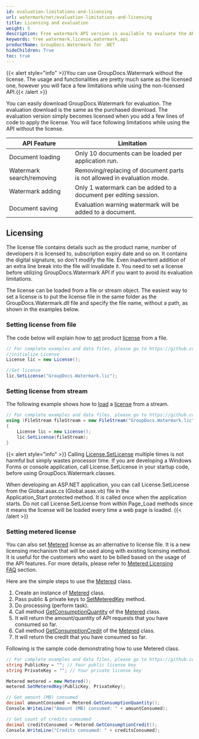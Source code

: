 ```yaml
---
id: evaluation-limitations-and-licensing
url: watermark/net/evaluation-limitations-and-licensing
title: Licensing and evaluation
weight: 5
description: Free watermark API version is available to evaluate the API which will be similar as licensed but with a few limitations.
keywords: free watermark,license,watermark,api 
productName: GroupDocs.Watermark for .NET
hideChildren: True
toc: true
---
```

{{< alert style="info" >}}You can use GroupDocs.Watermark without the license. The usage and functionalities are pretty much same as the licensed one, however you will face a few limitations while using the non-licensed API.{{< /alert >}}

You can easily download GroupDocs.Watermark for evaluation. The evaluation download is the same as the purchased download. The evaluation version simply becomes licensed when you add a few lines of code to apply the license. You will face following limitations while using the API without the license.  

| API Feature | Limitation |
| --- | --- |
| Document loading | Only 10 documents can be loaded per application run.    |
| Watermark search/removing | Removing/replacing of document parts is not allowed in evaluation mode.  |
| Watermark adding | Only 1 watermark can be added to a document per editing session.  |
| Document saving | Evaluation warning watermark will be added to a document.  |

## Licensing

The license file contains details such as the product name, number of developers it is licensed to, subscription expiry date and so on. It contains the digital signature, so don't modify the file. Even inadvertent addition of an extra line break into the file will invalidate it. You need to set a license before utilizing GroupDocs.Watermark API if you want to avoid its evaluation limitations.

The license can be loaded from a file or stream object. The easiest way to set a license is to put the license file in the same folder as the GroupDocs.Watermark.dll file and specify the file name, without a path, as shown in the examples below.

### Setting license from file

The code below will explain how to [set](https://reference.groupdocs.com/net/watermark/groupdocs.watermark.license/setlicense/methods/1) product [license](https://reference.groupdocs.com/net/watermark/groupdocs.watermark/license) from a file.

```csharp
// For complete examples and data files, please go to https://github.com/groupdocs-watermark/GroupDocs.Watermark-for-.NET
//initialize License
License lic = new License();

//Set license
lic.SetLicense("GroupDocs.Watermark.lic");
```

### Setting license from stream

The following example shows how to [load](https://reference.groupdocs.com/net/watermark/groupdocs.watermark/license/methods/setlicense) a [license](https://reference.groupdocs.com/net/watermark/groupdocs.watermark/license) from a stream.

```csharp
// For complete examples and data files, please go to https://github.com/groupdocs-watermark/GroupDocs.Watermark-for-.NET
using (FileStream fileStream = new FileStream("GroupDocs.Watermark.lic", FileMode.Open, FileAccess.Read))
{
    License lic = new License();
    lic.SetLicense(fileStream);
}
```

{{< alert style="info" >}}
Calling [License.SetLicense](https://reference.groupdocs.com/net/watermark/groupdocs.watermark.license/setlicense/methods/1) multiple times is not harmful but simply wastes processor time. If you are developing a Windows Forms or console application, call License.SetLicense in your startup code, before using GroupDocs.Watermark classes.

When developing an ASP.NET application, you can call License.SetLicense from the Global.asax.cs (Global.asax.vb) file in the Application\_Start protected method. It is called once when the application starts. Do not call License.SetLicense from within Page\_Load methods since it means the license will be loaded every time a web page is loaded.
{{< /alert >}}

### Setting metered license

You can also set [Metered](https://reference.groupdocs.com/net/watermark/groupdocs.watermark/metered) license as an alternative to license file. It is a new licensing mechanism that will be used along with existing licensing method. It is useful for the customers who want to be billed based on the usage of the API features. For more details, please refer to [Metered Licensing FAQ](https://purchase.groupdocs.com/faqs/licensing/metered) section.

Here are the simple steps to use the [Metered](https://reference.groupdocs.com/net/watermark/groupdocs.watermark/metered) class.

1. Create an instance of [Metered](https://reference.groupdocs.com/net/watermark/groupdocs.watermark/metered) class.
2. Pass public & private keys to [SetMeteredKey](https://reference.groupdocs.com/net/watermark/groupdocs.watermark/metered/methods/setmeteredkey) method.
3. Do processing (perform task).
4. Call method [GetConsumptionQuantity](https://reference.groupdocs.com/net/watermark/groupdocs.watermark/metered/methods/getconsumptionquantity) of the [Metered](https://reference.groupdocs.com/net/watermark/groupdocs.watermark/metered) class.
5. It will return the amount/quantity of API requests that you have consumed so far.
6. Call method [GetConsumptionCredit](https://reference.groupdocs.com/net/watermark/groupdocs.watermark/metered/methods/getconsumptioncredit) of the [Metered](https://reference.groupdocs.com/net/watermark/groupdocs.watermark/metered) class.
7. It will return the credit that you have consumed so far.

Following is the sample code demonstrating how to use Metered class.

```csharp
// For complete examples and data files, please go to https://github.com/groupdocs-watermark/GroupDocs.Watermark-for-.NET
string PublicKey = ""; // Your public license key
string PrivateKey = ""; // Your private license key

Metered metered = new Metered();
metered.SetMeteredKey(PublicKey, PrivateKey);

// Get amount (MB) consumed
decimal amountConsumed = Metered.GetConsumptionQuantity();
Console.WriteLine("Amount (MB) consumed: " + amountConsumed);

// Get count of credits consumed
decimal creditsConsumed = Metered.GetConsumptionCredit();
Console.WriteLine("Credits consumed: " + creditsConsumed);
```
